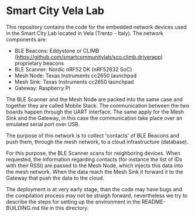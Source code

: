 Smart City Vela Lab
========================

This repository contains the code for the embedded network devices used in the Smart City Lab located in Vela (Trento - Italy).
The network components are:
- BLE Beacons: Eddystone or CLIMB (https://github.com/smartcommunitylab/sco.climb.driverapp) proprietary beacons
- BLE Scanner: Nordic nRF52 DK (nRF52832 SoC)
- Mesh Node: Texas Instruments cc2650 launchpad
- Mesh Sink: Texas Instruments cc2650 launchpad
- Gateway: Raspberry PI

The BLE Scanner and the Mesh Node are packed into the same case and together they are called Mobile Stack. The communication between the two boards happen through the UART interface. The same apply for the Mesh Sink and the Gateway, in this case the communication take place over an emulated serial port over USB.

The purpose of this network is to collect 'contacts' of BLE Beacons and push them, through the mesh network, to a cloud infrastructure (database).

For this purpose, the BLE Scanner scans for neighboring devices. When requested, the information regarding contacts (for instance the list of IDs with their RSSI) are passed to the Mesh Node, which injects this data into the mesh network. When the data reach the Mesh Sink it forward it to the Gateway that push the data to the cloud.

The deployment is at very early stage, than the code may have bugs and the compilation process may not be straigh forward, nevertheless we try to describe the steps for setting up the environment in the README-BUILDING.md file in this directory.

